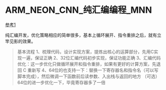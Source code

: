 # ARM_NEON_CNN_纯汇编编程_MNN 

[参考1](https://blog.csdn.net/jxt1234and2010/article/details/104012746)

纯汇编开发，优化策略相应的简单很多，基本上循环展开、指令重排之后，就有立竿见影的效果。

> 基本流程
1、梳理代码，设计实现方案，提炼出核心的运算部分，先用C实现一遍，保证正确
2、32位汇编代码初步实现，保证功能正确
3、汇编代码优化：这一步优化只做循环展开和指令重排，如果有更好的计算方案，先退回 C 重新写
4、64位的也支持一下：替换一下寄存器名和指令名（可以写脚本完成），然后微调一下函数前后读参数、入出栈与返回的地方
（可选）64位的进一步优化一下，毕竟寄存器多了一倍



